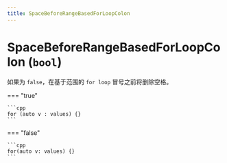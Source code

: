 ```yaml
---
title: SpaceBeforeRangeBasedForLoopColon
---
```


# SpaceBeforeRangeBasedForLoopColon (`bool`)

如果为 `false`，在基于范围的 `for loop` 冒号之前将删除空格。

=== "true"

    ```cpp
    for (auto v : values) {}
    ```

=== "false"    

    ```cpp
    for(auto v: values) {}
    ```
